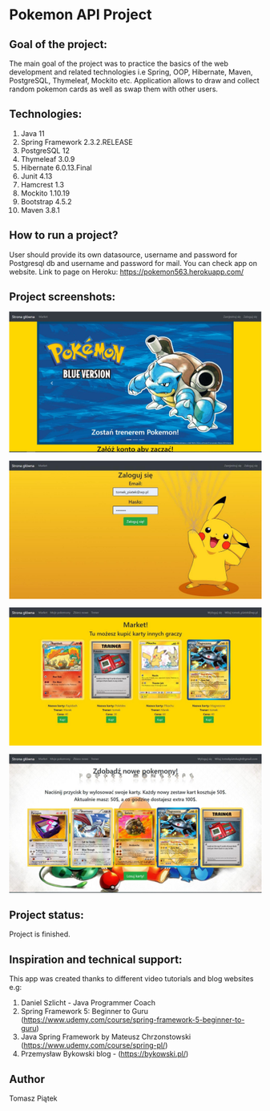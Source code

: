 # Pokemon API Project

## Goal of the project:
The main goal of the project was to practice the basics of the web development
 and related technologies i.e Spring, OOP, Hibernate, Maven, PostgreSQL, Thymeleaf, Mockito etc.
 Application allows to draw and collect random pokemon cards as well as swap them with other users.   

## Technologies:
1. Java 11
2. Spring Framework 2.3.2.RELEASE
3. PostgreSQL 12
4. Thymeleaf 3.0.9
5. Hibernate 6.0.13.Final
6. Junit 4.13
7. Hamcrest 1.3
8. Mockito 1.10.19
9. Bootstrap 4.5.2
10. Maven 3.8.1

## How to run a project?
User should provide its own datasource, username and password for Postgresql db and username and password for mail. You can check app on website.
Link to page on Heroku: https://pokemon563.herokuapp.com/

## Project screenshots:
![Strona główna](./images/pok1.jpg)

![Strona główna](./images/pok2.jpg)

![Strona główna](./images/pok3.jpg)

![Strona główna](./images/pok4.jpg)

## Project status:
Project is finished. 

## Inspiration and technical support:
This app was created thanks to different video tutorials and blog websites e.g:
1. Daniel Szlicht - Java Programmer Coach  
2. Spring Framework 5: Beginner to Guru (https://www.udemy.com/course/spring-framework-5-beginner-to-guru)
3. Java Spring Framework by Mateusz Chrzonstowski (https://www.udemy.com/course/spring-pl/)
4. Przemysław Bykowski blog - (https://bykowski.pl/)  

## Author
Tomasz Piątek
